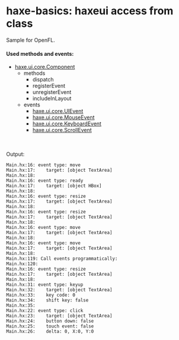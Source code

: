 haxe-basics: haxeui access from class
=========================

Sample for OpenFL.

#### Used methods and events:
* [haxe.ui.core.Component](https://github.com/haxeui/haxeui-core/blob/master/haxe/ui/core/Component.hx)
  * methods
    * dispatch
    * registerEvent
    * unregisterEvent
    * includeInLayout
  * events
    * [haxe.ui.core.UIEvent](https://github.com/haxeui/haxeui-core/blob/master/haxe/ui/core/UIEvent.hx)
    * [haxe.ui.core.MouseEvent](https://github.com/haxeui/haxeui-core/blob/master/haxe/ui/core/MouseEvent.hx)
    * [haxe.ui.core.KeyboardEvent](https://github.com/haxeui/haxeui-core/blob/master/haxe/ui/core/KeyboardEvent.hx)
    * [haxe.ui.core.ScrollEvent](https://github.com/haxeui/haxeui-core/blob/master/haxe/ui/core/ScrollEvent.hx)
<br/>
<br/>
Output:

```
Main.hx:16: event type: move
Main.hx:17:    target: [object TextArea]
Main.hx:18: 
Main.hx:16: event type: ready
Main.hx:17:    target: [object HBox]
Main.hx:18: 
Main.hx:16: event type: resize
Main.hx:17:    target: [object TextArea]
Main.hx:18: 
Main.hx:16: event type: resize
Main.hx:17:    target: [object TextArea]
Main.hx:18: 
Main.hx:16: event type: move
Main.hx:17:    target: [object TextArea]
Main.hx:18: 
Main.hx:16: event type: move
Main.hx:17:    target: [object TextArea]
Main.hx:18: 
Main.hx:119: Call events programmatically:
Main.hx:120: 
Main.hx:16: event type: resize
Main.hx:17:    target: [object TextArea]
Main.hx:18: 
Main.hx:31: event type: keyup
Main.hx:32:    target: [object TextArea]
Main.hx:33:    key code: 0
Main.hx:34:    shift key: false
Main.hx:35: 
Main.hx:22: event type: click
Main.hx:23:    target: [object TextArea]
Main.hx:24:    button down: false
Main.hx:25:    touch event: false
Main.hx:26:    delta: 0, X:0, Y:0
```
